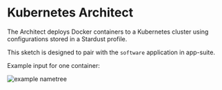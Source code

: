 # Kubernetes Architect

The Architect deploys Docker containers to a Kubernetes cluster using configurations stored in a Stardust profile.

This sketch is designed to pair with the `software` application in app-suite.

Example input for one container:

![example nametree](https://i.imgur.com/VhiagbW.png)
